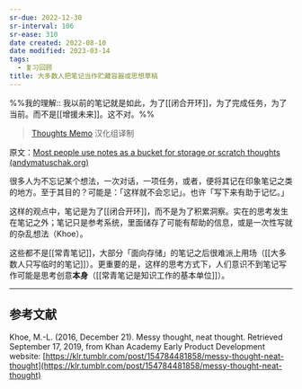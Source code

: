 ```yaml
---
sr-due: 2022-12-30
sr-interval: 106
sr-ease: 310
date created: 2022-08-10
date modified: 2023-03-14
tags:
  - 复习回顾
title: 大多数人把笔记当作贮藏容器或思想草稿
---
```


%%我的理解:: 我以前的笔记就是如此，为了[[闭合开环]]，为了完成任务，为了当前。而不是[[增援未来]]。这不对。%%

> [Thoughts Memo](https://paratranz.cn/projects/3131) 汉化组译制

原文：[Most people use notes as a bucket for storage or scratch thoughts (andymatuschak.org)](https://notes.andymatuschak.org/z5nw1rPzimCJYyMknDujwvP344Hv3ixCZRZV2)

很多人为不忘记某个想法，一次对话，一项任务，或者，便将其记在印象笔记之类的地方。至于其目的？可能是：「这样就不会忘记」。也许「写下来有助于记忆。」

这样的观点中，笔记是为了[[闭合开环]]，而不是为了积累洞察。实在的思考发生在笔记之外；笔记只是参考系统，里面储存了可能有帮助的信息，或是一次性写就的杂乱想法（Khoe）。

这些都不是[[常青笔记]]，大部分「面向存储」的笔记之后很难派上用场（[[大多数人只写临时的笔记]]）。更重要的是，这样的思考方式下，人们意识不到笔记写作可能是思考创意**本身**（[[常青笔记是知识工作的基本单位]]）。

___

## 参考文献

Khoe, M.-L. (2016, December 21). Messy thought, neat thought. Retrieved September 17, 2019, from Khan Academy Early Product Development website: [https://klr.tumblr.com/post/154784481858/messy-thought-neat-thought](https://klr.tumblr.com/post/154784481858/messy-thought-neat-thought)
